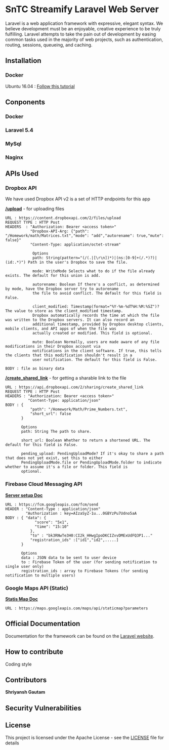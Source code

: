 # SnTC Streamify Laravel Web Server

Laravel is a web application framework with expressive, elegant syntax. We believe development must be an enjoyable, creative experience to be truly fulfilling. Laravel attempts to take the pain out of development by easing common tasks used in the majority of web projects, such as authentication, routing, sessions, queueing, and caching.

## Installation
### Docker

Ubuntu 16.04 : [Follow this tutorial](https://www.digitalocean.com/community/tutorials/how-to-install-and-use-docker-on-ubuntu-16-04)

## Conponents
### Docker
### Laravel 5.4
### MySql
### Naginx

## APIs Used
### Dropbox API
We have used Dropbox API v2 is a set of HTTP endpoints for this app

**[/upload](https://www.dropbox.com/developers/documentation/http/documentation#files-upload)** - for uploading files

```
URL : https://content.dropboxapi.com/2/files/upload
REQUEST TYPE : HTTP Post
HEADERS  : "Authorization: Bearer <access token>"
           "Dropbox-API-Arg: {"path": "/Homework/math/Matrices.txt","mode": "add","autorename": true,"mute": false}"
           "Content-Type: application/octet-stream"
           
            Options
            path: String(pattern="(/(.|[\r\n])*)|(ns:[0-9]+(/.*)?)|(id:.*)") Path in the user's Dropbox to save the file.
            
            mode: WriteMode Selects what to do if the file already exists. The default for this union is add.
            
            autorename: Boolean If there's a conflict, as determined by mode, have the Dropbox server try to autorename 
            the file to avoid conflict. The default for this field is False.
            
            client_modified: Timestamp(format="%Y-%m-%dT%H:%M:%SZ")? The value to store as the client_modified timestamp.  
            Dropbox automatically records the time at which the file was written to the Dropbox servers. It can also record an 
            additional timestamp, provided by Dropbox desktop clients, mobile clients, and API apps of when the file was 
            actually created or modified. This field is optional.
            
            mute: Boolean Normally, users are made aware of any file modifications in their Dropbox account via 
            notifications in the client software. If true, this tells the clients that this modification shouldn't result in a 
            user notification. The default for this field is False.
           
BODY : file as binary data

```

**[/create_shared_link](https://www.dropbox.com/developers/documentation/http/documentation#sharing-create_shared_link)** - for getting a sharable link to the file

```
URL : https://api.dropboxapi.com/2/sharing/create_shared_link
REQUEST TYPE : HTTP Post
HEADERS : "Authorization: Bearer <access token>" 
          "Content-Type: application/json"
BODY : {
           "path": "/Homework/Math/Prime_Numbers.txt",
           "short_url": false
       }
       
       Options
       path: String The path to share.
       
       short_url: Boolean Whether to return a shortened URL. The default for this field is False.

       pending_upload: PendingUploadMode? If it's okay to share a path that does not yet exist, set this to either 
       PendingUploadMode.file or PendingUploadMode.folder to indicate whether to assume it's a file or folder. This field is 
       optional.
```

### Firebase Cloud Messaging API

**[Server setup Doc](https://firebase.google.com/docs/cloud-messaging/server)**

```
URL : https://fcm.googleapis.com/fcm/send
HEADER : "Content-Type : application/json"
         "Authorization : key=AIzaSyZ-1u...0GBYzPu7Udno5aA
BODY : { "data": {
             "score": "5x1",
             "time": "15:10"
           },
           "to" : "bk3RNwTe3H0:CI2k_HHwgIpoDKCIZvvDMExUdFQ3P1..."
           "registration_ids" :["id1","id2",.....]
       }
       
       Options
       data : JSON data to be sent to user device
       to : Firebase Token of the user (for sending notification to single user only)
       registration_ids : array to Firebase Tokens (for sending notification to multiple users)

```

### Google Maps API (Static)

**[Statis Map Doc](https://developers.google.com/maps/documentation/static-maps/intro)**
```
URL : https://maps.googleapis.com/maps/api/staticmap?parameters
```

## Official Documentation

Documentation for the framework can be found on the [Laravel website](http://laravel.com/docs).

## How to contribute
Coding style

## Contributors

**Shriyansh Gautam**

## Security Vulnerabilities

## License

This project is licensed under the Apache License - see the [LICENSE](LICENSE.txt) file for details

